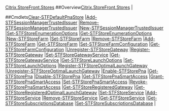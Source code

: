 [Citrix.StoreFront.Stores](Citrix.StoreFront.Stores)
##Overview[Citrix.StoreFront.Stores](Citrix.StoreFront.Stores)
|##Cmdlets[Clear-STFDefaultPnaStore](Clear-STFDefaultPnaStore)
|[Add-STFSessionManagerTrustedIssuer](Add-STFSessionManagerTrustedIssuer)
|[Remove-STFSessionManagerTrustedIssuer](Remove-STFSessionManagerTrustedIssuer)
|[New-STFSessionManagerTrustedIssuer](New-STFSessionManagerTrustedIssuer)
|[Set-STFStoreEnumerationOptions](Set-STFStoreEnumerationOptions)
|[Get-STFStoreEnumerationOptions](Get-STFStoreEnumerationOptions)
|[New-STFStoreFarm](New-STFStoreFarm)
|[Set-STFStoreFarm](Set-STFStoreFarm)
|[Remove-STFStoreFarm](Remove-STFStoreFarm)
|[Add-STFStoreFarm](Add-STFStoreFarm)
|[Get-STFStoreFarm](Get-STFStoreFarm)
|[Set-STFStoreFarmConfiguration](Set-STFStoreFarmConfiguration)
|[Get-STFStoreFarmConfiguration](Get-STFStoreFarmConfiguration)
|[Unregister-STFStoreGateway](Unregister-STFStoreGateway)
|[Register-STFStoreGateway](Register-STFStoreGateway)
|[Set-STFStoreGatewayService](Set-STFStoreGatewayService)
|[Get-STFStoreGatewayService](Get-STFStoreGatewayService)
|[Get-STFStoreLaunchOptions](Get-STFStoreLaunchOptions)
|[Set-STFStoreLaunchOptions](Set-STFStoreLaunchOptions)
|[Register-STFStoreOptimalLaunchGateway](Register-STFStoreOptimalLaunchGateway)
|[Unregister-STFStoreOptimalLaunchGateway](Unregister-STFStoreOptimalLaunchGateway)
|[Enable-STFStorePna](Enable-STFStorePna)
|[Get-STFStorePna](Get-STFStorePna)
|[Disable-STFStorePna](Disable-STFStorePna)
|[Get-STFStorePnaSmartAccess](Get-STFStorePnaSmartAccess)
|[Grant-STFStorePnaSmartAccess](Grant-STFStorePnaSmartAccess)
|[Set-STFStorePnaSmartAccess](Set-STFStorePnaSmartAccess)
|[Revoke-STFStorePnaSmartAccess](Revoke-STFStorePnaSmartAccess)
|[Get-STFStoreRegisteredGateway](Get-STFStoreRegisteredGateway)
|[Get-STFStoreRegisteredOptimalLaunchGateway](Get-STFStoreRegisteredOptimalLaunchGateway)
|[Set-STFStoreService](Set-STFStoreService)
|[Add-STFStoreService](Add-STFStoreService)
|[Remove-STFStoreService](Remove-STFStoreService)
|[Get-STFStoreService](Get-STFStoreService)
|[Get-STFStoreSubscriptionsDatabase](Get-STFStoreSubscriptionsDatabase)
|[Set-STFStoreSubscriptionsDatabase](Set-STFStoreSubscriptionsDatabase)
|